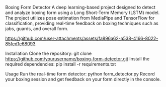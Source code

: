 Boxing Form Detector
A deep learning-based project designed to detect and analyze boxing form using a Long Short-Term Memory (LSTM) model. The project utilizes pose estimation from MediaPipe and TensorFlow for classification, providing real-time feedback on boxing techniques such as jabs, guards, and overall form.

https://github.com/user-attachments/assets/fa896a62-a538-4166-8022-85fed1e68093


Installation
Clone the repository:
git clone https://github.com/yourusername/boxing-form-detector.git
Install the required dependencies:
pip install -r requirements.txt

Usage
Run the real-time form detector:
python form_detector.py
Record your boxing session and get feedback on your form directly in the console.
